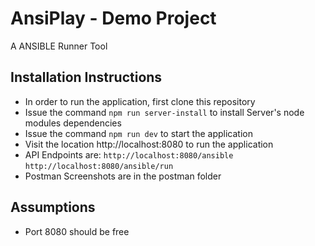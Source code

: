 # AnsiPlay - Demo Project

A ANSIBLE Runner Tool

## Installation Instructions

- In order to run the application, first clone this repository
- Issue the command `npm run server-install` to install Server's node modules dependencies
- Issue the command `npm run dev` to start the application
- Visit the location http://localhost:8080 to run the application
- API Endpoints are:
  `http://localhost:8080/ansible`
  `http://localhost:8080/ansible/run`
- Postman Screenshots are in the postman folder

## Assumptions

- Port 8080 should be free
